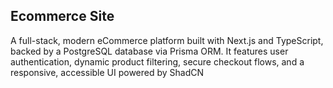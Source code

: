 ## Ecommerce Site

A full-stack, modern eCommerce platform built with Next.js and TypeScript, backed by a PostgreSQL database via Prisma ORM. It features user authentication, dynamic product filtering, secure checkout flows, and a responsive, accessible UI powered by ShadCN
